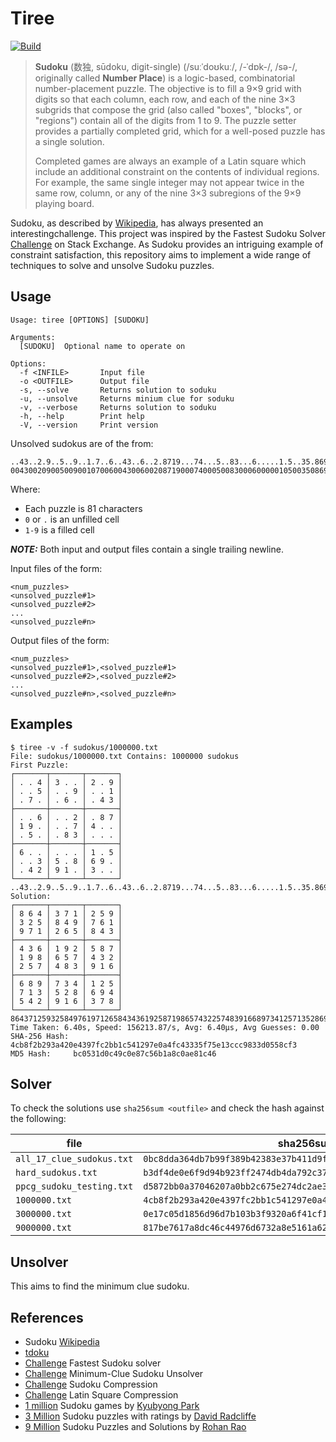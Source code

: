# Tiree

[![Build](../../actions/workflows/build.yaml/badge.svg)](../../actions/workflows/build.yaml)

> **Sudoku** (数独, sūdoku, digit-single) (/suːˈdoʊkuː/, /-ˈdɒk-/, /sə-/, originally called **Number Place**)
> is a logic-based, combinatorial number-placement puzzle. The objective is to fill a 9×9 grid with digits so
> that each column, each row, and each of the nine 3×3 subgrids that compose the grid (also called "boxes",
> "blocks", or "regions") contain all of the digits from 1 to 9. The puzzle setter provides a partially
> completed grid, which for a well-posed puzzle has a single solution.
>
> Completed games are always an example of a Latin square which include an additional constraint on the contents
> of individual regions. For example, the same single integer may not appear twice in the same row, column, or
> any of the nine 3×3 subregions of the 9×9 playing board.

Sudoku, as described by [Wikipedia][wikipedia], has always presented an interestingchallenge. This project was
inspired by the Fastest Sudoku Solver [Challenge][challenge] on Stack Exchange. As Sudoku provides an intriguing
example of constraint satisfaction, this repository aims to implement a wide range of techniques to solve and
unsolve Sudoku puzzles.

## Usage

```
Usage: tiree [OPTIONS] [SUDOKU]

Arguments:
  [SUDOKU]  Optional name to operate on

Options:
  -f <INFILE>       Input file
  -o <OUTFILE>      Output file
  -s, --solve       Returns solution to soduku
  -u, --unsolve     Returns minium clue for soduku
  -v, --verbose     Returns solution to soduku
  -h, --help        Print help
  -V, --version     Print version
```

Unsolved sudokus are of the from:

```
..43..2.9..5..9..1.7..6..43..6..2.8719...74...5..83...6.....1.5..35.869..4291.3..
004300209005009001070060043006002087190007400050083000600000105003508690042910300
```

Where:

- Each puzzle is 81 characters
- `0` or `.` is an unfilled cell
- `1-9` is a filled cell

**_NOTE:_** Both input and output files contain a single trailing newline.

Input files of the form:

```
<num_puzzles>
<unsolved_puzzle#1>
<unsolved_puzzle#2>
...
<unsolved_puzzle#n>

```

Output files of the form:

```
<num_puzzles>
<unsolved_puzzle#1>,<solved_puzzle#1>
<unsolved_puzzle#2>,<solved_puzzle#2>
...
<unsolved_puzzle#n>,<solved_puzzle#n>

```

## Examples

```
$ tiree -v -f sudokus/1000000.txt
File: sudokus/1000000.txt Contains: 1000000 sudokus
First Puzzle:
┌───────┬───────┬───────┐
│ . . 4 │ 3 . . │ 2 . 9 │
│ . . 5 │ . . 9 │ . . 1 │
│ . 7 . │ . 6 . │ . 4 3 │
├───────┼───────┼───────┤
│ . . 6 │ . . 2 │ . 8 7 │
│ 1 9 . │ . . 7 │ 4 . . │
│ . 5 . │ . 8 3 │ . . . │
├───────┼───────┼───────┤
│ 6 . . │ . . . │ 1 . 5 │
│ . . 3 │ 5 . 8 │ 6 9 . │
│ . 4 2 │ 9 1 . │ 3 . . │
└───────┴───────┴───────┘
..43..2.9..5..9..1.7..6..43..6..2.8719...74...5..83...6.....1.5..35.869..4291.3..
Solution:
┌───────┬───────┬───────┐
│ 8 6 4 │ 3 7 1 │ 2 5 9 │
│ 3 2 5 │ 8 4 9 │ 7 6 1 │
│ 9 7 1 │ 2 6 5 │ 8 4 3 │
├───────┼───────┼───────┤
│ 4 3 6 │ 1 9 2 │ 5 8 7 │
│ 1 9 8 │ 6 5 7 │ 4 3 2 │
│ 2 5 7 │ 4 8 3 │ 9 1 6 │
├───────┼───────┼───────┤
│ 6 8 9 │ 7 3 4 │ 1 2 5 │
│ 7 1 3 │ 5 2 8 │ 6 9 4 │
│ 5 4 2 │ 9 1 6 │ 3 7 8 │
└───────┴───────┴───────┘
864371259325849761971265843436192587198657432257483916689734125713528694542916378
Time Taken: 6.40s, Speed: 156213.87/s, Avg: 6.40µs, Avg Guesses: 0.00
SHA-256 Hash: 4cb8f2b293a420e4397fc2bb1c541297e0a4fc43335f75e13ccc9833d0558cf3
MD5 Hash:     bc0531d0c49c0e87c56b1a8c0ae81c46
```

## Solver

To check the solutions use `sha256sum <outfile>` and check the hash against the following:

| file                      | sha256sum                                                          |
| ------------------------- | ------------------------------------------------------------------ |
| `all_17_clue_sudokus.txt` | `0bc8dda364db7b99f389b42383e37b411d9fa022204d124cb3c8959eba252f05` |
| `hard_sudokus.txt`        | `b3df4de0e6f9d94b923ff2474db4da792c37e17ed4ad8dca2537fb4d65d35c83` |
| `ppcg_sudoku_testing.txt` | `d5872bb0a37046207a0bb2c675e274dc2ae386b301c2955ae96b4e0f6237338a` |
| `1000000.txt`             | `4cb8f2b293a420e4397fc2bb1c541297e0a4fc43335f75e13ccc9833d0558cf3` |
| `3000000.txt`             | `0e17c05d1856d96d7b103b3f9320a6f41cf1908d6465ae6287f257f2fb2d63e4` |
| `9000000.txt`             | `817be7617a8dc46c44976d6732a8e5161a620c326acc6679b60b0b2889580ea6` |

## Unsolver

This aims to find the minimum clue sudoku.

## References

- Sudoku [Wikipedia](https://en.wikipedia.org/wiki/Sudoku)
- [tdoku](https://t-dillon.github.io/tdoku)
- [Challenge](https://codegolf.stackexchange.com/questions/190727/the-fastest-sudoku-solver) Fastest Sudoku solver
- [Challenge](https://codegolf.stackexchange.com/questions/48509/build-a-minimum-clue-sudoku-unsolver) Minimum-Clue Sudoku Unsolver
- [Challenge](https://codegolf.stackexchange.com/questions/41523/sudoku-compression) Sudoku Compression
- [Challenge](https://codegolf.stackexchange.com/questions/85239/latin-square-compression) Latin Square Compression
- [1 million](https://www.kaggle.com/datasets/bryanpark/sudoku) Sudoku games by [Kyubyong Park](https://www.kaggle.com/bryanpark)
- [3 Million](https://www.kaggle.com/datasets/rohanrao/sudoku) Sudoku puzzles with ratings by [David Radcliffe](https://www.kaggle.com/radcliffe)
- [9 Million](https://www.kaggle.com/datasets/rohanrao/sudoku) Sudoku Puzzles and Solutions by [Rohan Rao](https://www.kaggle.com/rohanrao)

[wikipedia]: https://en.wikipedia.org/wiki/Sudoku
[challenge]: https://codegolf.stackexchange.com/questions/190727/the-fastest-sudoku-solver
